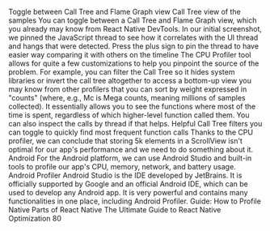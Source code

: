 Toggle between Call Tree and 
Flame Graph view
Call Tree view of the samples
You can toggle between a Call Tree and Flame Graph view, which you already may know from 
React Native DevTools. In our initial screenshot, we pinned the JavaScript thread to see how 
it correlates with the UI thread and hangs that were detected.
Press the plus sign to pin the thread to have easier way comparing it with others on the 
timeline
The CPU Profiler tool allows for quite a few customizations to help you pinpoint the source 
of the problem. For example, you can filter the Call Tree so it hides system libraries or invert 
the call tree altogether to access a bottom-up view you may know from other profilers that you 
can sort by weight expressed in "counts" (where, e.g., Mc is Mega counts, meaning millions of 
samples collected). It essentially allows you to see the functions where most of the time is spent, 
regardless of which higher-level function called them. You can also inspect the calls by thread 
if that helps.
Helpful Call Tree filters you 
can toggle to quickly find most 
frequent function calls
Thanks to the CPU profiler, we can conclude that storing 5k elements in a ScrollView isn't 
optimal for our app's performance and we need to do something about it.
Android
For the Android platform, we can use Android Studio and built-in tools to profile our app's 
CPU, memory, network, and battery usage.
Android Profiler
Android Studio is the IDE developed by JetBrains. It is officially supported by Google and an 
official Android IDE, which can be used to develop any Android app. It is very powerful and 
contains many functionalities in one place, including Android Profiler.
Guide: How to Profile Native Parts of React Native
The Ultimate Guide to React Native Optimization
80